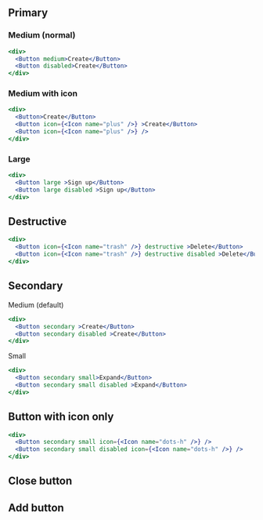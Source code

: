 

## Primary

### Medium (normal)

```jsx
<div>
  <Button medium>Create</Button>
  <Button disabled>Create</Button>
</div>
```

### Medium with icon

```jsx
<div>
  <Button>Create</Button>
  <Button icon={<Icon name="plus" />} >Create</Button>
  <Button icon={<Icon name="plus" />} />
</div>
```

### Large

```jsx
<div>
  <Button large >Sign up</Button>
  <Button large disabled >Sign up</Button>
</div>
```


## Destructive

```jsx
<div>
  <Button icon={<Icon name="trash" />} destructive >Delete</Button>
  <Button icon={<Icon name="trash" />} destructive disabled >Delete</Button>
</div>
```

## Secondary

Medium (default)

```jsx
<div>
  <Button secondary >Create</Button>
  <Button secondary disabled >Create</Button>
</div>
```

Small

```jsx
<div>
  <Button secondary small>Expand</Button>
  <Button secondary small disabled >Expand</Button>
</div>
```

## Button with icon only

```jsx
<div>
  <Button secondary small icon={<Icon name="dots-h" />} />
  <Button secondary small disabled icon={<Icon name="dots-h" />} />
</div>
```


## Close button


## Add button
